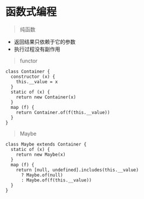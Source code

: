 # 函数式编程

> 纯函数

- 返回结果只依赖于它的参数
- 执行过程没有副作用

> functor

```
class Container {
  constructor (x) {
    this.__value = x
  }
  static of (x) {
    return new Container(x)
  }
  map (f) {
    return Container.of(f(this.__value))
  }
}
```

> Maybe

```
class Maybe extends Container {
  static of (x) {
    return new Maybe(x)
  }
  map (f) {
    return [null, undefined].includes(this.__value)
      ? Maybe.of(null)
      : Maybe.of(f(this.__value))
  } 
}
```
